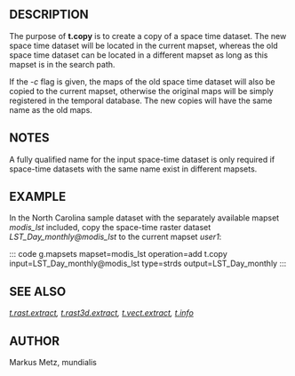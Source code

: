 ## DESCRIPTION

The purpose of **t.copy** is to create a copy of a space time dataset.
The new space time dataset will be located in the current mapset,
whereas the old space time dataset can be located in a different mapset
as long as this mapset is in the search path.

If the *-c* flag is given, the maps of the old space time dataset will
also be copied to the current mapset, otherwise the original maps will
be simply registered in the temporal database. The new copies will have
the same name as the old maps.

## NOTES

A fully qualified name for the input space-time dataset is only required
if space-time datasets with the same name exist in different mapsets.

## EXAMPLE

In the North Carolina sample dataset with the separately available
mapset *modis_lst* included, copy the space-time raster dataset
*LST_Day_monthly@modis_lst* to the current mapset *user1*:

::: code
    g.mapsets mapset=modis_lst operation=add
    t.copy input=LST_Day_monthly@modis_lst type=strds output=LST_Day_monthly
:::

## SEE ALSO

*[t.rast.extract](t.rast.extract.html),
[t.rast3d.extract](t.rast3d.extract.html),
[t.vect.extract](t.vect.extract.html), [t.info](t.info.html)*

## AUTHOR

Markus Metz, mundialis
